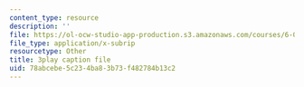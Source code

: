```yaml
---
content_type: resource
description: ''
file: https://ol-ocw-studio-app-production.s3.amazonaws.com/courses/6-004-computation-structures-spring-2017/78abcebe5c234ba83b73f482784b13c2_ZPpuDMk9BOU.srt
file_type: application/x-subrip
resourcetype: Other
title: 3play caption file
uid: 78abcebe-5c23-4ba8-3b73-f482784b13c2
---
```

